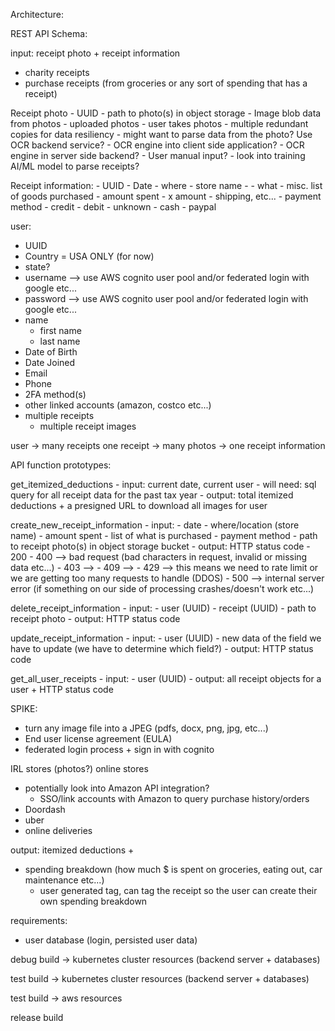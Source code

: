 Architecture:
<!-- https://drive.google.com/file/d/192OnCTn9nx6H9rGUzLhNE-LlKyQFIhyZ/view?usp=sharing -->

REST API Schema:

input: receipt photo + receipt information
- charity receipts
- purchase receipts (from groceries or any sort of spending that has a receipt)

Receipt photo
    - UUID
    - path to photo(s) in object storage
    - Image blob data from photos
        - uploaded photos
        - user takes photos
    - multiple redundant copies for data resiliency 
    - might want to parse data from the photo? Use OCR backend service?
        - OCR engine into client side application?
        - OCR engine in server side backend?
        - User manual input?
        - look into training AI/ML model to parse receipts?

Receipt information:
    - UUID
    - Date
    - where 
        - store name
        -
    - what
        - misc. list of goods purchased
    - amount spent
        - x amount
        - shipping, etc...
    - payment method
        - credit
        - debit
        - unknown
        - cash
        - paypal

user:
- UUID
- Country = USA ONLY (for now)
- state?
- username --> use AWS cognito user pool and/or federated login with google etc...
- password --> use AWS cognito user pool and/or federated login with google etc...
- name
    - first name
    - last name
- Date of Birth
- Date Joined
- Email
- Phone
- 2FA method(s)
- other linked accounts (amazon, costco etc...)
- multiple receipts
    - multiple receipt images


user -> many receipts 
one receipt -> many photos
            -> one receipt information

API function prototypes:

get_itemized_deductions
    - input: current date, current user 
    - will need: sql query for all receipt data for the past tax year
    - output: total itemized deductions + a presigned URL to download all images for user

create_new_receipt_information
    - input:
        - date
        - where/location (store name)
        - amount spent
        - list of what is purchased
        - payment method
        - path to receipt photo(s) in object storage bucket
    - output: HTTP status code
        - 200
        - 400 --> bad request (bad characters in request, invalid or missing data etc...)
        - 403 -->
        - 409 --> 
        - 429 --> this means we need to rate limit or we are getting too many requests to handle (DDOS)
        - 500 --> internal server error (if something on our side of processing crashes/doesn't work etc...)

delete_receipt_information
    - input:
        - user (UUID)
        - receipt (UUID)
        - path to receipt photo
    - output: HTTP status code

update_receipt_information
    - input:
        - user (UUID)
        - new data of the field we have to update (we have to determine which field?)
    - output: HTTP status code

get_all_user_receipts
    - input:
        - user (UUID)
    - output: all receipt objects for a user + HTTP status code

SPIKE:
- turn any image file into a JPEG (pdfs, docx, png, jpg, etc...)
- End user license agreement (EULA)
- federated login process + sign in with cognito

IRL stores (photos?)
online stores
- potentially look into Amazon API integration?
    - SSO/link accounts with Amazon to query purchase history/orders
- Doordash
- uber
- online deliveries


output: itemized deductions + 
- spending breakdown (how much $ is spent on groceries, eating out, car maintenance etc...)
    - user generated tag, can tag the receipt so the user can create their own spending breakdown


requirements:
- user database (login, persisted user data)


debug build
-> kubernetes cluster resources (backend server + databases)

test build
-> kubernetes cluster resources (backend server + databases)

test build
-> aws resources 

release build